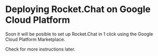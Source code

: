 # Deploying Rocket.Chat on Google Cloud Platform

Soon it will be posible to set up Rocket.Chat in 1 click using the Google Cloud Platform Marketplace.

Check for more instructions later.

